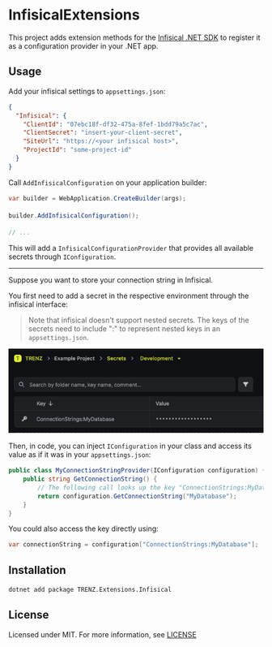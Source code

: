 # InfisicalExtensions

This project adds extension methods for the [Infisical .NET SDK](https://infisical.com/docs/sdks/languages/csharp) to
register it as a configuration provider in your .NET app.

## Usage

Add your infisical settings to `appsettings.json`:

```json
{
  "Infisical": {
    "ClientId": "07ebc18f-df32-475a-8fef-1bdd79a5c7ac",
    "ClientSecret": "insert-your-client-secret",
    "SiteUrl": "https://<your infisical host>",
    "ProjectId": "some-project-id"
  }
}
```

Call `AddInfisicalConfiguration` on your application builder:

```csharp
var builder = WebApplication.CreateBuilder(args);

builder.AddInfisicalConfiguration();

// ...
```

This will add a `InfisicalConfigurationProvider` that provides all available secrets through `IConfiguration`.

---

Suppose you want to store your connection string in Infisical.

You first need to add a secret in the respective environment through the infisical interface:

> Note that infisical doesn't support nested secrets. The keys of the secrets need to include ":" to represent nested
> keys in an `appsettings.json`.

![Screenshot of Infisical with a secret called "ConnectionStrings:MyDatabase"](https://raw.githubusercontent.com/trenz-gmbh/infisical-extensions/main/docs/example-screenshot.png)

Then, in code, you can inject `IConfiguration` in your class and access its value as if it was in your
`appsettings.json`:

```csharp
public class MyConnectionStringProvider(IConfiguration configuration) {
    public string GetConnectionString() {
        // The following call looks up the key "ConnectionStrings:MyDatabase" in IConfiguration
        return configuration.GetConnectionString("MyDatabase");
    }
}
```

You could also access the key directly using:

```csharp
var connectionString = configuration["ConnectionStrings:MyDatabase"];
```

## Installation

```bash
dotnet add package TRENZ.Extensions.Infisical
```

## License

Licensed under MIT. For more information, see [LICENSE](LICENSE)
